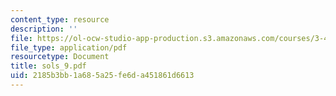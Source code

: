 ```yaml
---
content_type: resource
description: ''
file: https://ol-ocw-studio-app-production.s3.amazonaws.com/courses/3-45-magnetic-materials-spring-2004/2185b3bb1a685a25fe6da451861d6613_sols_9.pdf
file_type: application/pdf
resourcetype: Document
title: sols_9.pdf
uid: 2185b3bb-1a68-5a25-fe6d-a451861d6613
---
```

